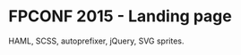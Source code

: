 FPCONF 2015 - Landing page
==========================

HAML, SCSS, autoprefixer, jQuery, SVG sprites.
